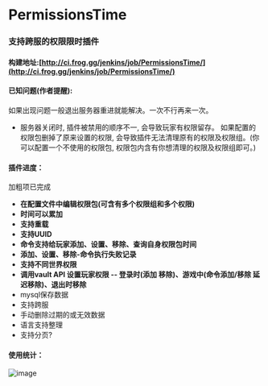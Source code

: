 # PermissionsTime
### 支持跨服的权限限时插件

#### 构建地址:[http://ci.frog.gg/jenkins/job/PermissionsTime/](http://ci.frog.gg/jenkins/job/PermissionsTime/)

#### 已知问题(作者提醒):

如果出现问题一般退出服务器重进就能解决。一次不行再来一次。

- 服务器关闭时, 插件被禁用的顺序不一, 会导致玩家有权限留存。 如果配置的权限包删掉了原来设置的权限, 会导致插件无法清理原有的权限及权限组。(你可以配置一个不使用的权限包, 权限包内含有你想清理的权限及权限组即可。)

#### 插件进度：

加粗项已完成

- **在配置文件中编辑权限包(可含有多个权限组和多个权限)**
- **时间可以累加**
- **支持重载**
- **支持UUID**
- **命令支持给玩家添加、设置、移除、查询自身权限包时间**
- **添加、设置、移除-命令执行失败记录**
- **支持不同世界权限**
- **调用vault API 设置玩家权限 -- 登录时(添加 移除)、游戏中(命令添加/移除 延迟移除)、退出时移除**
- mysql保存数据
- 支持跨服
- 手动删除过期的或无效数据
- 语言支持整理
- 支持分页?

#### 使用统计：
![image](http://i.mcstats.org/PermissionsTime/Global+Statistics.borderless.png)